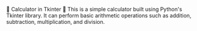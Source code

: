 🧮 Calculator in Tkinter 🧮
This is a simple calculator built using Python's Tkinter library. It can perform basic arithmetic operations such as addition, subtraction, multiplication, and division.

